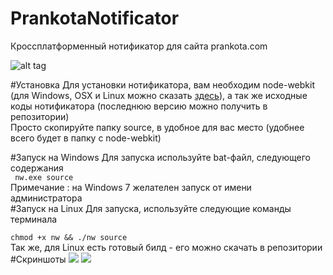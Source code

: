 # PrankotaNotificator
Кроссплатформенный нотификатор для сайта prankota.com

![alt tag](https://pp.vk.me/c623221/v623221137/12b13/NwGF4C3Hn5E.jpg)

#Установка
Для установки нотификатора, вам необходим node-webkit (для Windows, OSX и Linux можно сказать <a href="http://nwjs.io/" target="_blank">здесь</a>), а так же исходные коды нотификатора (последнюю версию можно получить в репозитории)
<br/>
Просто скопируйте папку source, в удобное для вас место (удобнее всего будет в папку с node-webkit)<br/>

#Запуск на Windows
Для запуска используйте bat-файл, следующего содержания
<br/>
<code>
nw.exe source
</code>
<br/>
Примечание : на Windows 7 желателен запуск от имени администратора
<br/>
#Запуск на Linux
Для запуска, используйте следующие команды терминала<br/>
<code>
chmod +x nw && ./nw source
</code><br/>
Так же, для Linux есть готовый билд - его можно скачать в репозитории
<br/>
#Скриншоты
<img src="http://img.leprosorium.com/2354104"/> <img src="http://img.leprosorium.com/2354110" />
